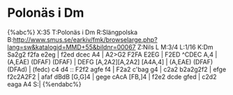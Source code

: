 # Polonäs i Dm

{%abc%}
X:35
T:Polonäs i Dm
R:Slängpolska
B:http://www.smus.se/earkiv/fmk/browselarge.php?lang=sw&katalogid=MMD+55&bildnr=00067
Z:Nils L
M:3/4
L:1/16
K:Dm
Sa2g2 f2fa e2eg | f2ed dcec A4 | A2>G2 F2FA E2EG | F2ED ^CDEC A,4 |
(A,EAE) (DFAF) (DFAF) | DEFG [A,2A2][A,2A2] [A4A,4] | (A,EAE) (DFAF) (DFAd) | (fedc) c4 d4 ::
F2f2 agfe f4 | F2a2 c'bag g4 | c2a2 b2a2g2f2 | efge f2c2A2F2 |
afaf dBdB [G,G]4 | gege cAcA [FB,]4 | f2e2 dcde gfed | c2d2 eaga A4 S:|
{%endabc%}
